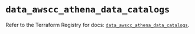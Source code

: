 # `data_awscc_athena_data_catalogs`

Refer to the Terraform Registry for docs: [`data_awscc_athena_data_catalogs`](https://registry.terraform.io/providers/hashicorp/awscc/0.70.0/docs/data-sources/athena_data_catalogs).
